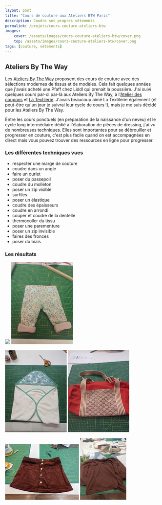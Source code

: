 ```yaml
---
layout: post
title: "Cours de couture aux Ateliers BTW Paris"
description: Coudre ses propres vêtements
permalink: /projets/cours-couture-ateliers-btw
images:
    cover: /assets/images/cours-couture-ateliers-btw/cover.png 
    top: /assets/images/cours-couture-ateliers-btw/cover.png 
tags: [couture, vêtements]
---
```


## Ateliers By The Way

Les [Ateliers By The Way](https://ateliersbytheway.fr/) proposent des cours de couture avec des sélections modernes de tissus et de modèles. Cela fait quelques années que j'avais acheté une Pfaff chez Liddl qui prenait la poussière. J'ai suivi quelques cours par-ci par-là aux Ateliers By The Way, à l'[Atelier des coupons](https://www.atelierdescoupons.fr/) et [La Textilerie](https://latextilerie.fr). J'avais beaucoup aimé La Textilerie également (et peut-être qu'un jour je suivrai leur cycle de cours !), mais je me suis décidé pour les Ateliers By The Way.

Entre les cours ponctuels (en préparation de la naissance d'un neveu) et le cycle long intermédiaire dédié à l'élaboration de pièces de dressing, j'ai vu de nombreuses techniques. Elles sont importantes pour se débrouiller et progresser en couture, c'est plus facile quand on est accompagnées en direct mais vous pouvez trouver des ressources en ligne pour progresser.

### Les différentes techniques vues

- respecter une marge de couture
- coudre dans un angle
- faire un ourlet
- poser du passepoil
- coudre du molleton
- poser un zip visible
- surfiles
- poser un élastique
- coudre des épaisseurs
- coudre en arrondi
- couper et coudre de la dentelle
- thermocoller du tissu
- poser une parementure
- poser un zip invisible
- faires des fronces
- poser du biais

### Les résultats

<div class="list-multiple-images">
    <img src="/assets/images/cours-couture-ateliers-btw/barbottière.jpg" style="max-width: 40%" /> 
    <img src="/assets/images/cours-couture-ateliers-btw/pantalon-bébé.jpg" style="max-width: 40%" />
</div>
<br/>
<div class="list-multiple-images">
    <img src="/assets/images/cours-couture-ateliers-btw/sortie-de-bain.jpg" style="max-width: 40%" /> 
    <img src="/assets/images/cours-couture-ateliers-btw/sac-bowling.jpg" style="max-width: 40%" />
</div>
<br/>
<div class="list-multiple-images">
    <img src="/assets/images/cours-couture-ateliers-btw/jupe-velours.jpg" /> 
    <img src="/assets/images/cours-couture-ateliers-btw/haut.jpg" style="max-width: 30%" />
</div>
